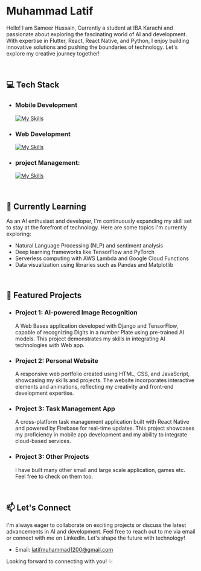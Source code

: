 # Muhammad Latif
Hello! I am Sameer Hussain, Currently a student at IBA Karachi and passionate about exploring the fascinating world of AI and development.
With expertise in Flutter, React, React Native, and Python, I enjoy building innovative solutions and pushing the boundaries of technology. Let's explore my creative journey together!

<br>

## 💻 Tech Stack

  
- ### Mobile Development
  
  [![My Skills](https://skillicons.dev/icons?i=flutter)](https://skillicons.dev)
  
- ### Web Development

   [![My Skills](https://skillicons.dev/icons?i=html,css,js)](https://skillicons.dev)
  

- ### project Management:
  
    [![My Skills](https://skillicons.dev/icons?i=git,github,jira,figma)](https://skillicons.dev)

<br>

## 🌱 Currently Learning

As an AI enthusiast and developer, I'm continuously expanding my skill set to stay at the forefront of technology. Here are some topics I'm currently exploring:

- Natural Language Processing (NLP) and sentiment analysis
- Deep learning frameworks like TensorFlow and PyTorch
- Serverless computing with AWS Lambda and Google Cloud Functions
- Data visualization using libraries such as Pandas and Matplotlib

<br>

## 🔭 Featured Projects

- ### Project 1: AI-powered Image Recognition

  A Web Bases application developed with Django and TensorFlow, capable of recognizing Digits in a number Plate using pre-trained AI models. This project demonstrates my skills in integrating AI technologies with Web app.

- ### Project 2: Personal Website

  A responsive web portfolio created using HTML, CSS, and JavaScript, showcasing my skills and projects. The website incorporates interactive elements and animations, reflecting my creativity and front-end development expertise.

- ### Project 3: Task Management App

  A cross-platform task management application built with React Native and powered by Firebase for real-time updates. This project showcases my proficiency in mobile app development and my ability to integrate cloud-based services.

- ### Project 3: Other  Projects

  I have built many other small and large scale application, games etc. Feel free to check on them too.


<br>

## 📫 Let's Connect

  I'm always eager to collaborate on exciting projects or discuss the latest advancements in AI and development. Feel free to reach out to me via email or connect with me on LinkedIn. Let's shape the future with technology!

- Email: [latifmuhammad1200@gmail.com](latifmuhammad1200@gmail.com)
<!--- LinkedIn: [Your LinkedIn Profile](https://www.linkedin.com/in/your-profile)
-->
Looking forward to connecting with you! ✨

<!--
**latif-muhammad/latif-muhammad** is a ✨ _special_ ✨ repository because its `README.md` (this file) appears on your GitHub profile.

Here are some ideas to get you started:

- 🔭 I’m currently working on ...
- 🌱 I’m currently learning ...
- 👯 I’m looking to collaborate on ...
- 🤔 I’m looking for help with ...
- 💬 Ask me about ...
- 📫 How to reach me: ...
- 😄 Pronouns: ...
- ⚡ Fun fact: ...
-->
